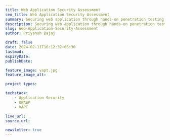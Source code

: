 ```yaml
---
title: Web Application Security Assessment
seo_title: Web Application Security Assessment
summary: Securing web application through hands-on penetration testing using a red team approach.
description: Securing web application through hands-on penetration testing using a red team approach.
slug: Web-Application-Security-Assessment
author: Priyansh Bajaj

draft: false
date: 2024-02-11T16:12:32+05:30
lastmod: 
expiryDate: 
publishDate: 

feature_image: vapt.jpg
feature_image_alt: 

project types: 

techstack:
    - Application Security
    - OWASP
    - VAPT

live_url: 
source_url: 

newsletter: true
---
```


